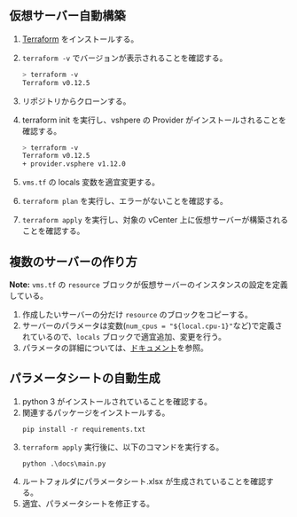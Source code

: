 ## 仮想サーバー自動構築

1. [Terraform](https://www.terraform.io/) をインストールする。
2. `terraform -v` でバージョンが表示されることを確認する。
    ```bash
    > terraform -v
    Terraform v0.12.5
    ```

3. リポジトリからクローンする。
4. terraform init を実行し、vshpere の Provider がインストールされることを確認する。
    ```bash
    > terraform -v
    Terraform v0.12.5
    + provider.vsphere v1.12.0
    ```
5. `vms.tf` の locals 変数を適宜変更する。
6. `terraform plan` を実行し、エラーがないことを確認する。
7. `terraform apply` を実行し、対象の vCenter 上に仮想サーバーが構築されることを確認する。

## 複数のサーバーの作り方
**Note:** `vms.tf` の `resource` ブロックが仮想サーバーのインスタンスの設定を定義している。

1. 作成したいサーバーの分だけ `resource` のブロックをコピーする。
2. サーバーのパラメータは変数(`num_cpus = "${local.cpu-1}"`など)で定義されているので、`locals` ブロックで適宜追加、変更を行う。
3. パラメータの詳細については、[ドキュメント](https://www.terraform.io/docs/providers/vsphere/r/virtual_machine.html)を参照。

## パラメータシートの自動生成
1. python 3 がインストールされていることを確認する。
2. 関連するパッケージをインストールする。
    ```
    pip install -r requirements.txt
    ```
3. `terraform apply` 実行後に、以下のコマンドを実行する。
    ```
    python .\docs\main.py
    ```
4. ルートフォルダにパラメータシート.xlsx が生成されていることを確認する。
5. 適宜、パラメータシートを修正する。
